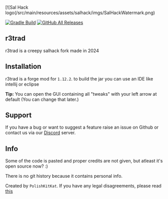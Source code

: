 [![Sal Hack logo(/src/main/resources/assets/salhack/imgs/SalHackWatermark.png)

[![Gradle Build](https://github.com/KatiIsHere/r3trad/workflows/Gradle%20Build/badge.svg?branch=master)](https://github.com/KatiIsHere/r3trad/actions)
[![GitHub All Releases](https://img.shields.io/github/downloads/KatiIsHere/r3trad/total.svg)](https://github.com/KatiIsHere/r3trad/releases)

## r3trad
r3trad is a creepy salhack fork made in 2024

 
## Installation

r3trad is a forge mod for `1.12.2`. to build the jar you can use an IDE like intellij or eclipse

**Tip:** You can open the GUI containing all "tweaks" with your left arrow at default (You can change that later.)

## Support

If you have a bug or want to suggest a feature raise an issue on Github or contact us via our [Discord](https://discord.gg/B8Tx5HYYBm) server.

## Info

Some of the code is pasted and proper credits are not given, but atleast it's open source now? :)

There is no git history because it contains personal info.

Created by `PolishKitKat`. If you have any legal disagreements, please read [this](https://help.github.com/en/github/site-policy/guide-to-submitting-a-dmca-takedown-notice)
